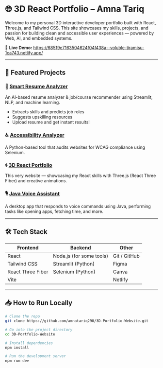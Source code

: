 # 🌐 3D React Portfolio – Amna Tariq

Welcome to my personal 3D interactive developer portfolio built with React, Three.js, and Tailwind CSS. This site showcases my skills, projects, and passion for building clean and accessible user experiences — powered by Web, AI, and embedded systems.

🔗 **Live Demo:** https://68519e7163504624f04f438a--voluble-tiramisu-1ca743.netlify.app/

---

## 📌 Featured Projects

### 🧠 [Smart Resume Analyzer](https://smart-ai-resume-analyzer-and-job-recommender-fazmmgt5gzjjt6q65.streamlit.app/)
An AI-based resume analyzer & job/course recommender using Streamlit, NLP, and machine learning.
- Extracts skills and predicts job roles
- Suggests upskilling resources
- Upload resume and get instant results!

### ♿ [Accessibility Analyzer](https://github.com/amnatariq290/Accessibility-Analyzer)
A Python-based tool that audits websites for WCAG compliance using Selenium.

### 🌀 [3D React Portfolio](https://amna-portfolio.netlify.app/)
This very website — showcasing my React skills with Three.js (React Three Fiber) and creative animations.

### 🎙️ [Java Voice Assistant](https://github.com/amnatariq290/Java-Voice-Assistant)
A desktop app that responds to voice commands using Java, performing tasks like opening apps, fetching time, and more.

---

## 🛠️ Tech Stack

| Frontend | Backend | Other |
|----------|---------|-------|
| React    | Node.js (for some tools) | Git / GitHub |
| Tailwind CSS | Streamlit (Python) | Figma |
| React Three Fiber | Selenium (Python) | Canva |
| Vite     |        | Netlify |

---

## 📥 How to Run Locally

```bash
# Clone the repo
git clone https://github.com/amnatariq290/3D-Portfolio-Website.git

# Go into the project directory
cd 3D-Portfolio-Website

# Install dependencies
npm install

# Run the development server
npm run dev


